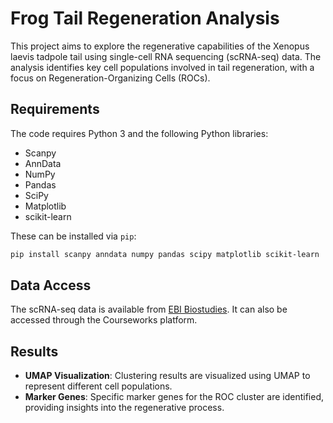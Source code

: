# Frog Tail Regeneration Analysis

This project aims to explore the regenerative capabilities of the Xenopus laevis tadpole tail using single-cell RNA sequencing (scRNA-seq) data. The analysis identifies key cell populations involved in tail regeneration, with a focus on Regeneration-Organizing Cells (ROCs).

## Requirements
The code requires Python 3 and the following Python libraries:
- Scanpy
- AnnData
- NumPy
- Pandas
- SciPy
- Matplotlib
- scikit-learn

These can be installed via `pip`:

```sh
pip install scanpy anndata numpy pandas scipy matplotlib scikit-learn
```

## Data Access
The scRNA-seq data is available from [EBI Biostudies](https://ftp.ebi.ac.uk/biostudies/fire/E-MTAB-/716/E-MTAB-7716/Files/arrayExpressUpload.zip). It can also be accessed through the Courseworks platform.
## Results
- **UMAP Visualization**: Clustering results are visualized using UMAP to represent different cell populations.
- **Marker Genes**: Specific marker genes for the ROC cluster are identified, providing insights into the regenerative process.
